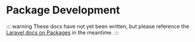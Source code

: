 
# Package Development

::: warning
These docs have not yet been written, but please reference the [Laravel docs on Packages](https://laravel.com/docs/9.x/packages) in the meantime.
:::
